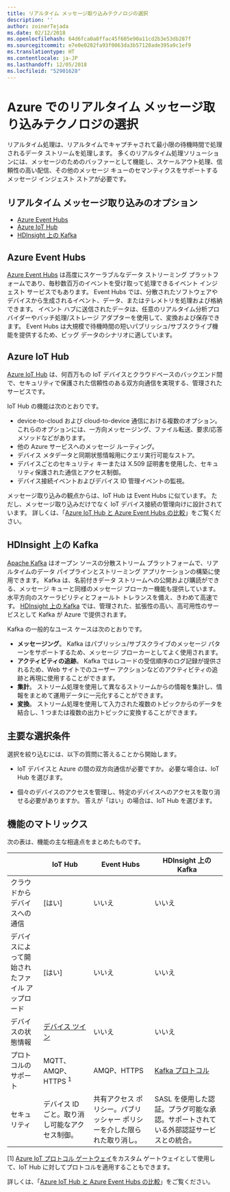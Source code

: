```yaml
---
title: リアルタイム メッセージ取り込みテクノロジの選択
description: ''
author: zoinerTejada
ms.date: 02/12/2018
ms.openlocfilehash: 64d6fca0a8ffac45f605e90a11cd2b3e53db287f
ms.sourcegitcommit: e7e0e0282fa93f0063da3b57128ade395a9c1ef9
ms.translationtype: HT
ms.contentlocale: ja-JP
ms.lasthandoff: 12/05/2018
ms.locfileid: "52901628"
---
```

# <a name="choosing-a-real-time-message-ingestion-technology-in-azure"></a>Azure でのリアルタイム メッセージ取り込みテクノロジの選択

リアルタイム処理は、リアルタイムでキャプチャされて最小限の待機時間で処理されるデータ ストリームを処理します。 多くのリアルタイム処理ソリューションには、メッセージのためのバッファーとして機能し、スケールアウト処理、信頼性の高い配信、その他のメッセージ キューのセマンティクスをサポートするメッセージ インジェスト ストアが必要です。 

## <a name="what-are-your-options-for-real-time-message-ingestion"></a>リアルタイム メッセージ取り込みのオプション

- [Azure Event Hubs](/azure/event-hubs/)
- [Azure IoT Hub](/azure/iot-hub/)
- [HDInsight 上の Kafka](/azure/hdinsight/kafka/apache-kafka-get-started)

## <a name="azure-event-hubs"></a>Azure Event Hubs

[Azure Event Hubs](/azure/event-hubs/) は高度にスケーラブルなデータ ストリーミング プラットフォームであり、毎秒数百万のイベントを受け取って処理できるイベント インジェスト サービスでもあります。 Event Hubs では、分散されたソフトウェアやデバイスから生成されるイベント、データ、またはテレメトリを処理および格納できます。 イベント ハブに送信されたデータは、任意のリアルタイム分析プロバイダーやバッチ処理/ストレージ アダプターを使用して、変換および保存できます。 Event Hubs は大規模で待機時間の短いパブリッシュ/サブスクライブ機能を提供するため、ビッグ データのシナリオに適しています。

## <a name="azure-iot-hub"></a>Azure IoT Hub

[Azure IoT Hub](/azure/iot-hub/) は、何百万もの IoT デバイスとクラウドベースのバックエンド間で、セキュリティで保護された信頼性のある双方向通信を実現する、管理されたサービスです。

IoT Hub の機能は次のとおりです。

* device-to-cloud および cloud-to-device 通信における複数のオプション。 これらのオプションには、一方向メッセージング、ファイル転送、要求/応答メソッドなどがあります。
* 他の Azure サービスへのメッセージ ルーティング。
* デバイス メタデータと同期状態情報用にクエリ実行可能なストア。
* デバイスごとのセキュリティ キーまたは X.509 証明書を使用した、セキュリティ保護された通信とアクセス制御。
* デバイス接続イベントおよびデバイス ID 管理イベントの監視。

メッセージ取り込みの観点からは、IoT Hub は Event Hubs に似ています。 ただし、メッセージ取り込みだけでなく IoT デバイス接続の管理向けに設計されています。 詳しくは、「[Azure IoT Hub と Azure Event Hubs の比較](/azure/iot-hub/iot-hub-compare-event-hubs)」をご覧ください。 

## <a name="kafka-on-hdinsight"></a>HDInsight 上の Kafka

[Apache Kafka](https://kafka.apache.org/) はオープン ソースの分散ストリーム プラットフォームで、リアルタイムのデータ パイプラインとストリーミング アプリケーションの構築に使用できます。 Kafka は、名前付きデータ ストリームへの公開および購読ができる、メッセージ キューと同様のメッセージ ブローカー機能も提供しています。 水平方向のスケーラビリティとフォールト トレランスを備え、きわめて高速です。 [HDInsight 上の Kafka](/azure/hdinsight/kafka/apache-kafka-get-started) では、管理された、拡張性の高い、高可用性のサービスとして Kafka が Azure で提供されます。 

Kafka の一般的なユース ケースは次のとおりです。

* **メッセージング**。 Kafka はパブリッシュ/サブスクライブのメッセージ パターンをサポートするため、メッセージ ブローカーとしてよく使用されます。
* **アクティビティの追跡**。 Kafka ではレコードの受信順序のログ記録が提供されるため、Web サイトでのユーザー アクションなどのアクティビティの追跡と再現に使用することができます。
* **集計**。 ストリーム処理を使用して異なるストリームからの情報を集計し、情報をまとめて運用データに一元化することができます。
* **変換**。 ストリーム処理を使用して入力された複数のトピックからのデータを結合し、1 つまたは複数の出力トピックに変換することができます。

## <a name="key-selection-criteria"></a>主要な選択条件

選択を絞り込むには、以下の質問に答えることから開始します。

- IoT デバイスと Azure の間の双方向通信が必要ですか。 必要な場合は、IoT Hub を選びます。

- 個々のデバイスのアクセスを管理し、特定のデバイスへのアクセスを取り消せる必要がありますか。 答えが「はい」の場合は、IoT Hub を選びます。

## <a name="capability-matrix"></a>機能のマトリックス

次の表は、機能の主な相違点をまとめたものです。 

| | IoT Hub | Event Hubs | HDInsight 上の Kafka |
| --- | --- | --- | --- |
| クラウドからデバイスへの通信 | [はい] | いいえ  | いいえ  |
| デバイスによって開始されたファイル アップロード | [はい] | いいえ  | いいえ  |
| デバイスの状態情報 | [デバイス ツイン](/azure/iot-hub/iot-hub-devguide-device-twins) | いいえ  | いいえ  |
| プロトコルのサポート | MQTT、AMQP、HTTPS <sup>1</sup> | AMQP、HTTPS | [Kafka プロトコル](https://cwiki.apache.org/confluence/display/KAFKA/A+Guide+To+The+Kafka+Protocol) |
| セキュリティ | デバイス ID ごと。取り消し可能なアクセス制御。 | 共有アクセス ポリシー。パブリッシャー ポリシーを介した限られた取り消し。 | SASL を使用した認証。プラグ可能な承認。サポートされている外部認証サービスとの統合。 |

[1] [Azure IoT プロトコル ゲートウェイ](/azure/iot-hub/iot-hub-protocol-gateway)をカスタム ゲートウェイとして使用して、IoT Hub に対してプロトコルを適用することもできます。

詳しくは、「[Azure IoT Hub と Azure Event Hubs の比較](/azure/iot-hub/iot-hub-compare-event-hubs)」をご覧ください。

